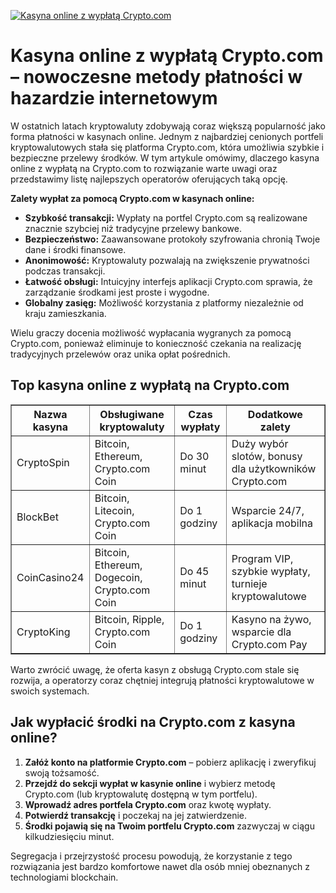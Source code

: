 [![Kasyna online z wypłatą Crypto.com](https://123-caf.pages.dev/gitsignup.png)](https://vrmoo.ru/Bt82HjjY)

<h1>Kasyna online z wypłatą Crypto.com – nowoczesne metody płatności w hazardzie internetowym</h1> <p>W ostatnich latach kryptowaluty zdobywają coraz większą popularność jako forma płatności w kasynach online. Jednym z najbardziej cenionych portfeli kryptowalutowych stała się platforma Crypto.com, która umożliwia szybkie i bezpieczne przelewy środków. W tym artykule omówimy, dlaczego kasyna online z wypłatą na Crypto.com to rozwiązanie warte uwagi oraz przedstawimy listę najlepszych operatorów oferujących taką opcję.</p> <p><strong>Zalety wypłat za pomocą Crypto.com w kasynach online:</strong></p> <ul>   <li><strong>Szybkość transakcji:</strong> Wypłaty na portfel Crypto.com są realizowane znacznie szybciej niż tradycyjne przelewy bankowe.</li>   <li><strong>Bezpieczeństwo:</strong> Zaawansowane protokoły szyfrowania chronią Twoje dane i środki finansowe.</li>   <li><strong>Anonimowość:</strong> Kryptowaluty pozwalają na zwiększenie prywatności podczas transakcji.</li>   <li><strong>Łatwość obsługi:</strong> Intuicyjny interfejs aplikacji Crypto.com sprawia, że zarządzanie środkami jest proste i wygodne.</li>   <li><strong>Globalny zasięg:</strong> Możliwość korzystania z platformy niezależnie od kraju zamieszkania.</li> </ul> <p>Wielu graczy docenia możliwość wypłacania wygranych za pomocą Crypto.com, ponieważ eliminuje to konieczność czekania na realizację tradycyjnych przelewów oraz unika opłat pośrednich.</p> <h2>Top kasyna online z wypłatą na Crypto.com</h2> <table border="1" cellpadding="8" cellspacing="0" style="border-collapse: collapse; width: 100%;">   <thead>     <tr>       <th>Nazwa kasyna</th>       <th>Obsługiwane kryptowaluty</th>       <th>Czas wypłaty</th>       <th>Dodatkowe zalety</th>     </tr>   </thead>   <tbody>     <tr>       <td>CryptoSpin</td>       <td>Bitcoin, Ethereum, Crypto.com Coin</td>       <td>Do 30 minut</td>       <td>Duży wybór slotów, bonusy dla użytkowników Crypto.com</td>     </tr>     <tr>       <td>BlockBet</td>       <td>Bitcoin, Litecoin, Crypto.com Coin</td>       <td>Do 1 godziny</td>       <td>Wsparcie 24/7, aplikacja mobilna</td>     </tr>     <tr>       <td>CoinCasino24</td>       <td>Bitcoin, Ethereum, Dogecoin, Crypto.com Coin</td>       <td>Do 45 minut</td>       <td>Program VIP, szybkie wypłaty, turnieje kryptowalutowe</td>     </tr>     <tr>       <td>CryptoKing</td>       <td>Bitcoin, Ripple, Crypto.com Coin</td>       <td>Do 1 godziny</td>       <td>Kasyno na żywo, wsparcie dla Crypto.com Pay</td>     </tr>   </tbody> </table> <p>Warto zwrócić uwagę, że oferta kasyn z obsługą Crypto.com stale się rozwija, a operatorzy coraz chętniej integrują płatności kryptowalutowe w swoich systemach.</p> <h2>Jak wypłacić środki na Crypto.com z kasyna online?</h2> <ol>   <li><strong>Załóż konto na platformie Crypto.com</strong> – pobierz aplikację i zweryfikuj swoją tożsamość.</li>   <li><strong>Przejdź do sekcji wypłat w kasynie online</strong> i wybierz metodę Crypto.com (lub kryptowalutę dostępną w tym portfelu).</li>   <li><strong>Wprowadź adres portfela Crypto.com</strong> oraz kwotę wypłaty.</li>   <li><strong>Potwierdź transakcję</strong> i poczekaj na jej zatwierdzenie.</li>   <li><strong>Środki pojawią się na Twoim portfelu Crypto.com</strong> zazwyczaj w ciągu kilkudziesięciu minut.</li> </ol> <p>Segregacja i przejrzystość procesu powodują, że korzystanie z tego rozwiązania jest bardzo komfortowe nawet dla osób mniej obeznanych z technologiami blockchain.</p>
